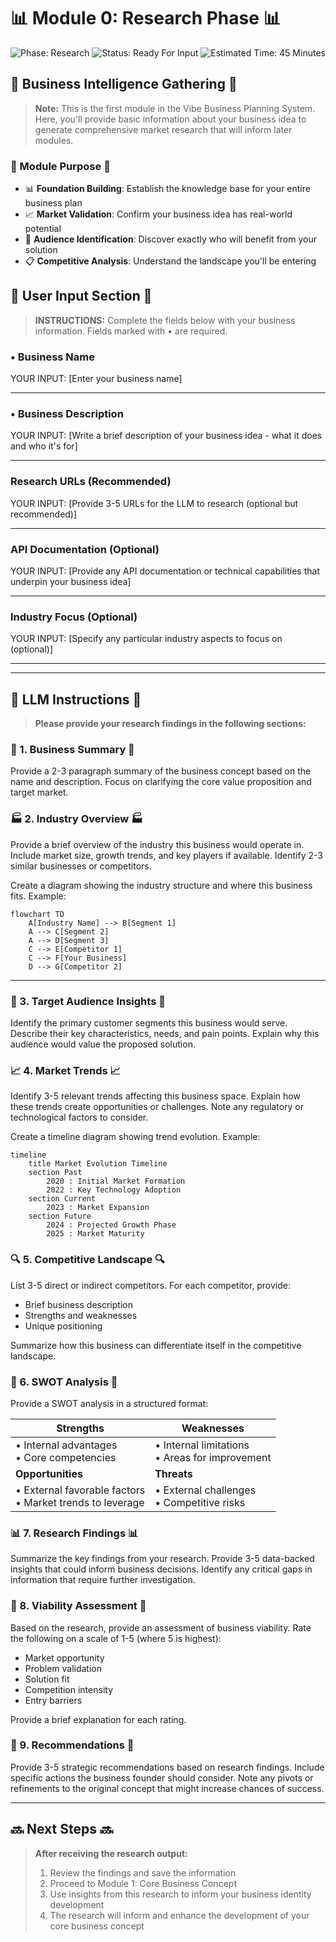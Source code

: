 # 📊 Module 0: Research Phase 📊

![Phase: Research](https://img.shields.io/badge/Phase-Research-5BCEFA?style=for-the-badge)
![Status: Ready For Input](https://img.shields.io/badge/Status-Ready_For_Input-22C55E?style=for-the-badge)
![Estimated Time: 45 Minutes](https://img.shields.io/badge/Estimated_Time-45_Minutes-F5A9B8?style=flat-square)

## 🔎 Business Intelligence Gathering 🔎

> **Note:** This is the first module in the Vibe Business Planning System. Here, you'll provide basic information about your business idea to generate comprehensive market research that will inform later modules.

### 🚀 Module Purpose 🚀

- 📊 **Foundation Building**: Establish the knowledge base for your entire business plan
- 📈 **Market Validation**: Confirm your business idea has real-world potential
- 👥 **Audience Identification**: Discover exactly who will benefit from your solution
- 📋 **Competitive Analysis**: Understand the landscape you'll be entering

## 📝 User Input Section 📝

> **INSTRUCTIONS:** Complete the fields below with your business information. Fields marked with • are required.

### • **Business Name**
YOUR INPUT: [Enter your business name]

---

### • **Business Description**
YOUR INPUT: [Write a brief description of your business idea - what it does and who it's for]

---

### **Research URLs** (Recommended)
YOUR INPUT: [Provide 3-5 URLs for the LLM to research (optional but recommended)]

---

### **API Documentation** (Optional)
YOUR INPUT: [Provide any API documentation or technical capabilities that underpin your business idea]

---

### **Industry Focus** (Optional)
YOUR INPUT: [Specify any particular industry aspects to focus on (optional)]

---

---

## 📓 LLM Instructions 📓

> **Please provide your research findings in the following sections:**

### 🔎 1. Business Summary 🔎

Provide a 2-3 paragraph summary of the business concept based on the name and description. Focus on clarifying the core value proposition and target market.

### 🏭 2. Industry Overview 🏭

Provide a brief overview of the industry this business would operate in. Include market size, growth trends, and key players if available. Identify 2-3 similar businesses or competitors.

Create a diagram showing the industry structure and where this business fits. Example:
```mermaid
flowchart TD
    A[Industry Name] --> B[Segment 1]
    A --> C[Segment 2]
    A --> D[Segment 3]
    C --> E[Competitor 1]
    C --> F[Your Business]
    D --> G[Competitor 2]
```


---


### 👥 3. Target Audience Insights 👥

Identify the primary customer segments this business would serve. Describe their key characteristics, needs, and pain points. Explain why this audience would value the proposed solution.

### 📈 4. Market Trends 📈

Identify 3-5 relevant trends affecting this business space. Explain how these trends create opportunities or challenges. Note any regulatory or technological factors to consider.

Create a timeline diagram showing trend evolution. Example:
```mermaid
timeline
    title Market Evolution Timeline
    section Past
        2020 : Initial Market Formation
        2022 : Key Technology Adoption
    section Current
        2023 : Market Expansion
    section Future
        2024 : Projected Growth Phase
        2025 : Market Maturity
```

### 🔍 5. Competitive Landscape 🔍

List 3-5 direct or indirect competitors. For each competitor, provide:
- Brief business description
- Strengths and weaknesses
- Unique positioning

Summarize how this business can differentiate itself in the competitive landscape.

### 📑 6. SWOT Analysis 📑

Provide a SWOT analysis in a structured format:

| **Strengths** | **Weaknesses** |
|--------------|----------------|
| • Internal advantages<br>• Core competencies | • Internal limitations<br>• Areas for improvement |
| **Opportunities** | **Threats** |
| • External favorable factors<br>• Market trends to leverage | • External challenges<br>• Competitive risks |

### 📊 7. Research Findings 📊

Summarize the key findings from your research. Provide 3-5 data-backed insights that could inform business decisions. Identify any critical gaps in information that require further investigation.

### 💸 8. Viability Assessment 💸

Based on the research, provide an assessment of business viability. Rate the following on a scale of 1-5 (where 5 is highest):
- Market opportunity
- Problem validation
- Solution fit
- Competition intensity
- Entry barriers

Provide a brief explanation for each rating.

### 📌 9. Recommendations 📌

Provide 3-5 strategic recommendations based on research findings. Include specific actions the business founder should consider. Note any pivots or refinements to the original concept that might increase chances of success.


---

## 🔜 Next Steps 🔜

> **After receiving the research output:**
> 
> 1. Review the findings and save the information
> 2. Proceed to Module 1: Core Business Concept
> 3. Use insights from this research to inform your business identity development
> 4. The research will inform and enhance the development of your core business concept
